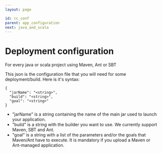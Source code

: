 ```yaml
---
layout: page

id: cc_conf
parent: app_configuration
next: java_and_scala
---
```

Deployment configuration
============

For every java or scala project using Maven, Ant or SBT

This json is the configuration file that you will need for some deployment/build. Here is it's syntax:

    {
      "jarName": "<string>",
      "build": "<string>",
      "goal": "<string>"
    }

* "jarName" is a string containing the name of the main jar used to launch your application.
* "build" is a string with the builder you want to use. We currently support Maven, SBT and Ant.
* "goal" is a string with a list of the parameters and/or the goals that Maven/Ant have to execute. It is mandatory if you upload a Maven or Ant-managed application. 
